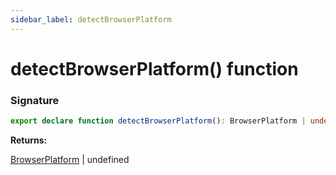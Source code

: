 ```yaml
---
sidebar_label: detectBrowserPlatform
---
```


# detectBrowserPlatform() function

### Signature

```typescript
export declare function detectBrowserPlatform(): BrowserPlatform | undefined;
```

**Returns:**

[BrowserPlatform](./browsers.browserplatform.md) \| undefined

